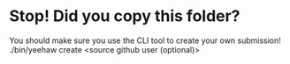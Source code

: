 # Stop! Did you copy this folder?
You should make sure you use the CLI tool to create your own submission!
  ./bin/yeehaw create <your github username> <source github user (optional)>
